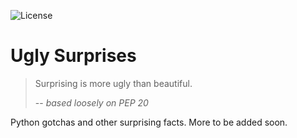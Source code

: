 ![License](https://img.shields.io/github/license/lumbric/ugly-surprises.svg)

Ugly Surprises
==============

> Surprising is more ugly than beautiful.
>
> -- <cite>based loosely on PEP 20</cite>


Python gotchas and other surprising facts. More to be added soon.
